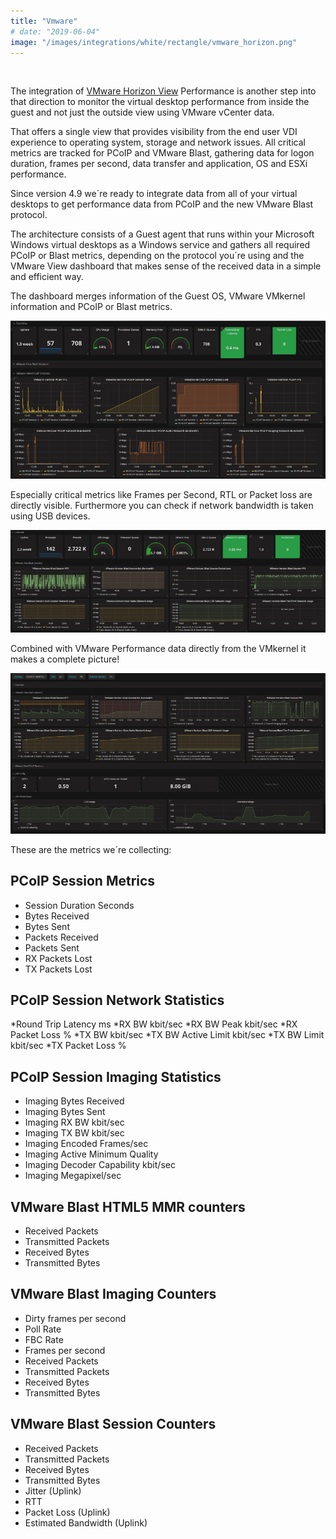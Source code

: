 ```yaml
---
title: "Vmware"
# date: "2019-06-04"
image: "/images/integrations/white/rectangle/vmware_horizon.png"
---
```


 

<!-- ![Vmware](images/integrations/white/rectangle/vmware_horizon.png) -->



The integration of [VMware Horizon View](https://www.vmware.com/products/horizon.html) Performance is another step into that direction to monitor the virtual desktop performance from inside the guest and not just the outside view using VMware vCenter data.

That offers a single view that provides visibility from the end user VDI experience to operating system, storage and network issues. All critical metrics are tracked for PCoIP and VMware Blast, gathering data for logon duration, frames per second, data transfer and application, OS and ESXi performance.

Since version 4.9 we´re ready to integrate data from all of your virtual desktops to get performance data from PCoIP and the new VMware Blast protocol.

The architecture consists of a Guest agent that runs within your Microsoft Windows virtual desktops as a Windows service and gathers all required PCoIP or Blast metrics, depending on the protocol you´re using and the VMware View dashboard that makes sense of the received data in a simple and efficient way.

The dashboard merges information of the Guest OS, VMware VMkernel information and PCoIP or Blast metrics.

![VMware Horizon View Performance PCoIP](images/integrations/posts//vmware_view-3.png)


Especially critical metrics like Frames per Second, RTL or Packet loss are directly visible. Furthermore you can check if network bandwidth is taken using USB devices.


![VMware Horizon Blast Protocol](images/integrations/posts//blast-1.png)


Combined with VMware Performance data directly from the VMkernel it makes a complete picture!


![VMware View Blast combined with VMkernel Performance](images/integrations/posts//vmview_blast_v2_sm.png)


These are the metrics we´re collecting:

## PCoIP Session Metrics
* Session Duration Seconds
* Bytes Received
* Bytes Sent
* Packets Received
* Packets Sent
* RX Packets Lost
* TX Packets Lost

## PCoIP Session Network Statistics
*Round Trip Latency ms
*RX BW kbit/sec
*RX BW Peak kbit/sec
*RX Packet Loss %
*TX BW kbit/sec
*TX BW Active Limit kbit/sec
*TX BW Limit kbit/sec
*TX Packet Loss %

## PCoIP Session Imaging Statistics
* Imaging Bytes Received
* Imaging Bytes Sent
* Imaging RX BW kbit/sec
* Imaging TX BW kbit/sec
* Imaging Encoded Frames/sec
* Imaging Active Minimum Quality
* Imaging Decoder Capability kbit/sec
* Imaging Megapixel/sec

## VMware Blast HTML5 MMR counters
* Received Packets
* Transmitted Packets
* Received Bytes
* Transmitted Bytes

## VMware Blast Imaging Counters
* Dirty frames per second
* Poll Rate
* FBC Rate
* Frames per second
* Received Packets
* Transmitted Packets
* Received Bytes
* Transmitted Bytes

## VMware Blast Session Counters
* Received Packets
* Transmitted Packets
* Received Bytes
* Transmitted Bytes
* Jitter (Uplink)
* RTT
* Packet Loss (Uplink)
* Estimated Bandwidth (Uplink)